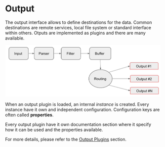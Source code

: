 # Output

The output interface allows to define destinations for the data. Common destinations are remote services, local file system or standard interface within others. Otputs are implemented as plugins and there are many available.

![](../imgs/flb_workflow_output.jpg)

When an output plugin is loaded, an internal _instance_ is created. Every instance have it own and independent configuration. Configuration keys are often called __properties__.

Every output plugin have it own documentation section where it specify how it can be used and the properties available.

For more details, please refer to the [Output Plugins](../output/README.md) section.
